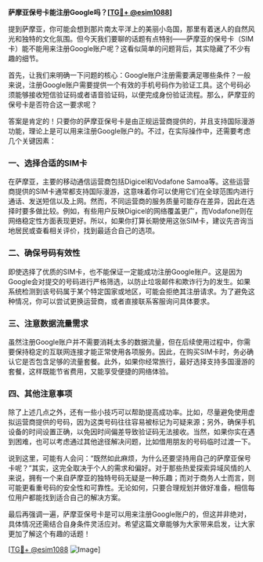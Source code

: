 **萨摩亚保号卡能注册Google吗？[[TG💪+ @esim1088](https://t.me/s/esim1088)]**

提到萨摩亚，你可能会想到那片南太平洋上的美丽小岛国，那里有着迷人的自然风光和独特的文化氛围。但今天我们要聊的话题有点特别——萨摩亚的保号卡（SIM卡）能不能用来注册Google账户呢？这看似简单的问题背后，其实隐藏了不少有趣的细节。

首先，让我们来明确一下问题的核心：Google账户注册需要满足哪些条件？一般来说，注册Google账户需要提供一个有效的手机号码作为验证工具。这个号码必须能够接收短信验证码或者语音验证码，以便完成身份验证流程。那么，萨摩亚的保号卡是否符合这一要求呢？

答案是肯定的！只要你的萨摩亚保号卡是由正规运营商提供的，并且支持国际漫游功能，理论上是可以用来注册Google账户的。不过，在实际操作中，还需要考虑几个关键因素：

### 一、选择合适的SIM卡

在萨摩亚，主要的移动通信运营商包括Digicel和Vodafone Samoa等。这些运营商提供的SIM卡通常都支持国际漫游，这意味着你可以使用它们在全球范围内进行通话、发送短信以及上网。然而，不同运营商的服务质量可能存在差异，因此在选择时要多做比较。例如，有些用户反映Digicel的网络覆盖更广，而Vodafone则在网络稳定性方面表现更好。所以，如果你打算长期使用这张SIM卡，建议先咨询当地居民或查看相关评价，找到最适合自己的选项。

### 二、确保号码有效性

即使选择了优质的SIM卡，也不能保证一定能成功注册Google账户。这是因为Google会对提交的号码进行严格筛选，以防止垃圾邮件和欺诈行为的发生。如果系统检测到该号码属于某个特定国家或地区，可能会拒绝其注册请求。为了避免这种情况，你可以尝试更换运营商，或者直接联系客服询问具体要求。

### 三、注意数据流量需求

虽然注册Google账户并不需要消耗太多的数据流量，但在后续使用过程中，你需要保持稳定的互联网连接才能正常使用各项服务。因此，在购买SIM卡时，务必确认它是否包含足够的流量套餐。此外，如果你经常旅行，最好选择支持多国漫游的套餐，这样既能节省费用，又能享受便捷的网络体验。

### 四、其他注意事项

除了上述几点之外，还有一些小技巧可以帮助提高成功率。比如，尽量避免使用虚拟运营商提供的号码，因为这类号码往往容易被标记为可疑来源；另外，确保手机设备的时间设置正确，以免因时间偏差导致验证码无法接收。当然，如果你实在遇到困难，也可以考虑通过其他途径解决问题，比如借用朋友的号码临时过渡一下。

说到这里，可能有人会问：“既然如此麻烦，为什么还要坚持用自己的萨摩亚保号卡呢？”其实，这完全取决于个人的需求和偏好。对于那些热爱探索异域风情的人来说，拥有一个来自萨摩亚的独特号码无疑是一种乐趣；而对于商务人士而言，则可能更看重号码的安全性和可靠性。无论如何，只要合理规划并做好准备，相信每位用户都能找到适合自己的解决方案。

最后再强调一遍，萨摩亚保号卡是可以用来注册Google账户的，但这并非绝对，具体情况还需结合自身条件灵活应对。希望这篇文章能够为大家带来启发，让大家更加了解这个有趣的话题！

[[TG💪+ @esim1088](https://t.me/s/esim1088) ![Image](https://i.postimg.cc/4NQfJmqS/Snipaste-2025-05-13-00-14-12.png)]